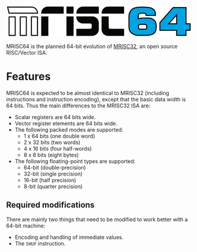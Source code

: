 ![MRISC64](doc/mrisc64-logo.png)

MRISC64 is the planned 64-bit evolution of [MRISC32](https://github.com/mrisc32), an open source RISC/Vector ISA.

# Features

MRISC64 is expected to be almost identical to MRISC32 (including instructions and instruction encoding), except that the basic data width is 64 bits. Thus the main differences to the MRISC32 ISA are:

* Scalar registers are 64 bits wide.
* Vector register elements are 64 bits wide.
* The following packed modes are supported:
  * 1 x 64 bits (one double word)
  * 2 x 32 bits (two words)
  * 4 x 16 bits (four half-words)
  * 8 x 8 bits (eight bytes)
* The following floating-point types are supported:
  * 64-bit (double-precision)
  * 32-bit (single precision)
  * 16-bit (half precision)
  * 8-bit (quarter precision)

## Required modifications

There are mainly two things that need to be modified to work better with a 64-bit machine:

* Encoding and handling of immediate values.
* The `SHUF` instruction.
